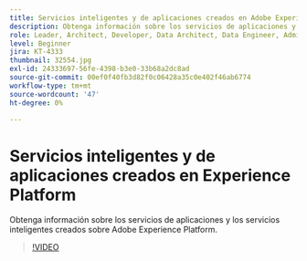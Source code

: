 ```yaml
---
title: Servicios inteligentes y de aplicaciones creados en Adobe Experience Platform
description: Obtenga información sobre los servicios de aplicaciones y los servicios inteligentes creados sobre Adobe Experience Platform.
role: Leader, Architect, Developer, Data Architect, Data Engineer, Admin, User
level: Beginner
jira: KT-4333
thumbnail: 32554.jpg
exl-id: 24333697-56fe-4398-b3e0-33b68a2dc8ad
source-git-commit: 00ef0f40fb3d82f0c06428a35c0e402f46ab6774
workflow-type: tm+mt
source-wordcount: '47'
ht-degree: 0%

---
```


# Servicios inteligentes y de aplicaciones creados en Experience Platform

Obtenga información sobre los servicios de aplicaciones y los servicios inteligentes creados sobre Adobe Experience Platform.

>[!VIDEO](https://video.tv.adobe.com/v/32554?learn=on)

